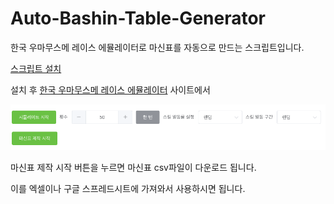 # Auto-Bashin-Table-Generator
한국 우마무스메 레이스 에뮬레이터로 마신표를 자동으로 만드는 스크립트입니다.

[스크립트 설치](https://github.com/Ravenclaw5874/Auto-Bashin-Table-Generator/releases/latest/download/Auto-Bashin-Table-Generator.user.js)

설치 후 [한국 우마무스메 레이스 에뮬레이터](http://race-ko.wf-calc.net/#/champions-meeting) 사이트에서

![버튼.png](./img/button.png)

마신표 제작 시작 버튼을 누르면 마신표 csv파일이 다운로드 됩니다.

이를 엑셀이나 구글 스프레드시트에 가져와서 사용하시면 됩니다.
